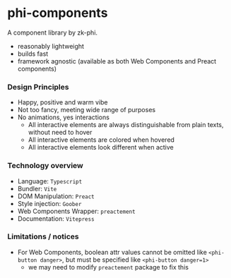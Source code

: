 # phi-components

A component library by zk-phi.

- reasonably lightweight
- builds fast
- framework agnostic (available as both Web Components and Preact components)

### Design Principles

- Happy, positive and warm vibe
- Not too fancy, meeting wide range of purposes
- No animations, yes interactions
  - All interactive elements are always distinguishable from plain texts, without need to hover
  - All interactive elements are colored when hovered
  - All interactive elements look different when active

### Technology overview

- Language: `Typescript`
- Bundler: `Vite`
- DOM Manipulation: `Preact`
- Style injection: `Goober`
- Web Components Wrapper: `preactement`
- Documentation: `Vitepress`

### Limitations / notices

- For Web Components, boolean attr values cannot be omitted like `<phi-button danger>`, but must be specified like `<phi-button danger=1>`
  - we may need to modify `preactement` package to fix this
